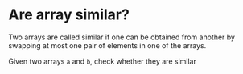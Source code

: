 # Are array similar?

Two arrays are called similar if one can be obtained from another by swapping at most one pair of elements in one of the arrays.

Given two arrays `a` and `b`, check whether they are similar